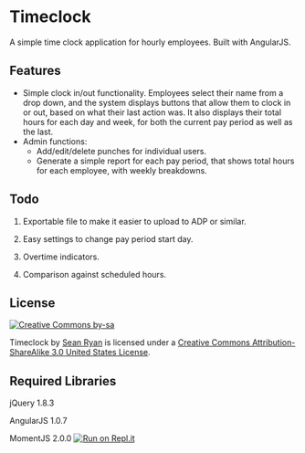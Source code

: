 Timeclock
=========
A simple time clock application for hourly employees. Built with AngularJS.

Features
--------
* Simple clock in/out functionality. Employees select their name from a drop down, and the system displays buttons that allow them to clock in or out, based on what their last action was. It also displays their total hours for each day and week, for both the current pay period as well as the last.
* Admin functions:
	* Add/edit/delete punches for individual users.
	* Generate a simple report for each pay period, that shows total hours for each employee, with weekly breakdowns.

Todo
----
1. Exportable file to make it easier to upload to ADP or similar.

2. Easy settings to change pay period start day.

3. Overtime indicators.

4. Comparison against scheduled hours.

License
-------
[![Creative Commons by-sa](http://i.creativecommons.org/l/by-sa/3.0/us/88x31.png)](http://creativecommons.org/licenses/by-sa/3.0/us/deed.en_US)

Timeclock by [Sean Ryan](http://designingsean.com) is licensed under a [Creative Commons Attribution-ShareAlike 3.0 United States License](http://creativecommons.org/licenses/by-sa/3.0/us/deed.en_US).

Required Libraries
------------------
jQuery 1.8.3

AngularJS 1.0.7

MomentJS 2.0.0
[![Run on Repl.it](https://repl.it/badge/github/designingsean/Timeclock)](https://repl.it/github/designingsean/Timeclock)
